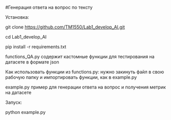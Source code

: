 #Генерация ответа на вопрос по тексту

Установка:

git clone https://github.com/TM1550/Lab1_develop_AI.git

cd Lab1_develop_AI

pip install -r requirements.txt

functions_QA.py содержит кастомные функции для тестирования на датасете в формате json

Как использовать функции из functions.py: нужно закинуть файл в свою рабочую папку и импортировать функции, как в example.py

example.py пример для генерации ответа на вопрос и получения метрик на датасете

Запуск:

python example.py

